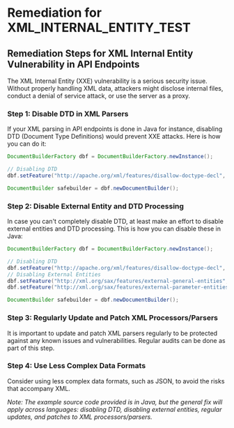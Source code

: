 # Remediation for XML_INTERNAL_ENTITY_TEST

## Remediation Steps for XML Internal Entity Vulnerability in API Endpoints

The XML Internal Entity (XXE) vulnerability is a serious security issue. Without properly handling XML data, attackers might disclose internal files, conduct a denial of service attack, or use the server as a proxy.

### Step 1: Disable DTD in XML Parsers

If your XML parsing in API endpoints is done in Java for instance, disabling DTD (Document Type Definitions) would prevent XXE attacks. Here is how you can do it:

```java
DocumentBuilderFactory dbf = DocumentBuilderFactory.newInstance();

// Disabling DTD
dbf.setFeature("http://apache.org/xml/features/disallow-doctype-decl", true);

DocumentBuilder safebuilder = dbf.newDocumentBuilder();
```

### Step 2: Disable External Entity and DTD Processing

In case you can't completely disable DTD, at least make an effort to disable external entities and DTD processing. This is how you can disable these in Java:

```java
DocumentBuilderFactory dbf = DocumentBuilderFactory.newInstance();

// Disabling DTD
dbf.setFeature("http://apache.org/xml/features/disallow-doctype-decl", true);
// Disabling External Entities
dbf.setFeature("http://xml.org/sax/features/external-general-entities", false);
dbf.setFeature("http://xml.org/sax/features/external-parameter-entities", false);

DocumentBuilder safebuilder = dbf.newDocumentBuilder();
```

### Step 3: Regularly Update and Patch XML Processors/Parsers

It is important to update and patch XML parsers regularly to be protected against any known issues and vulnerabilities. Regular audits can be done as part of this step.

### Step 4: Use Less Complex Data Formats

Consider using less complex data formats, such as JSON, to avoid the risks that accompany XML.

_Note: The example source code provided is in Java, but the general fix will apply across languages: disabling DTD, disabling external entities, regular updates, and patches to XML processors/parsers._